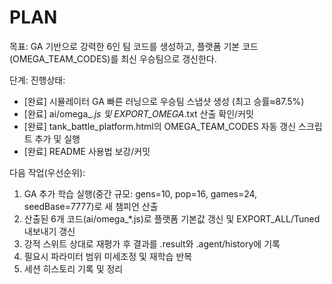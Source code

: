 # PLAN

목표: GA 기반으로 강력한 6인 팀 코드를 생성하고, 플랫폼 기본 코드(OMEGA_TEAM_CODES)를 최신 우승팀으로 갱신한다.

단계:
진행상태:
- [완료] 시뮬레이터 GA 빠른 러닝으로 우승팀 스냅샷 생성 (최고 승률≈87.5%)
- [완료] ai/omega_*.js 및 EXPORT_OMEGA*.txt 산출 확인/커밋
- [완료] tank_battle_platform.html의 OMEGA_TEAM_CODES 자동 갱신 스크립트 추가 및 실행
- [완료] README 사용법 보강/커밋

다음 작업(우선순위):
1) GA 추가 학습 실행(중간 규모: gens=10, pop=16, games=24, seedBase=7777)로 새 챔피언 산출
2) 산출된 6개 코드(ai/omega_*.js)로 플랫폼 기본값 갱신 및 EXPORT_ALL/Tuned 내보내기 갱신
3) 강적 스위트 상대로 재평가 후 결과를 .result와 .agent/history에 기록
4) 필요시 파라미터 범위 미세조정 및 재학습 반복
5) 세션 히스토리 기록 및 정리
